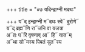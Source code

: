 +++
title = "०७ यदिन्द्राग्नी मदथः"

+++
य᳓द् इन्द्राग्नी म᳓दथः स्वे᳓ दुरोणे᳓  
य᳓द् ब्रह्म᳓णि रा᳓जनि वा यजत्रा  
अ᳓तः प᳓रि वृषणाव् आ᳓ हि᳓ यात᳓म्  
अ᳓था सो᳓मस्य पिबतं सुत᳓स्य